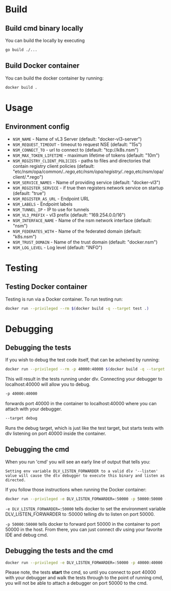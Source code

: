 # Build

## Build cmd binary locally

You can build the locally by executing

```bash
go build ./...
```

## Build Docker container

You can build the docker container by running:

```bash
docker build .
```

# Usage

## Environment config

* `NSM_NAME`                     - Name of vL3 Server (default: "docker-vl3-server")
* `NSM_REQUEST_TIMEOUT`          - timeout to request NSE (default: "15s")
* `NSM_CONNECT_TO`               - url to connect to (default: "tcp://k8s.nsm")
* `NSM_MAX_TOKEN_LIFETIME`       - maximum lifetime of tokens (default: "10m")
* `NSM_REGISTRY_CLIENT_POLICIES` - paths to files and directories that contain registry client policies (default: "etc/nsm/opa/common/.*.rego,etc/nsm/opa/registry/.*.rego,etc/nsm/opa/client/.*.rego")
* `NSM_SERVICE_NAMES`            - Name of providing service (default: "docker-vl3")
* `NSM_REGISTER_SERVICE`         - if true then registers network service on startup (default: "true")
* `NSM_REGISTER_AS_URL`          - Endpoint URL
* `NSM_LABELS`                   - Endpoint labels
* `NSM_TUNNEL_IP`                - IP to use for tunnels
* `NSM_VL3_PREFIX`               - vl3 prefix (default: "169.254.0.0/16")
* `NSM_INTERFACE_NAME`           - Name of the nsm network interface (default: "nsm")
* `NSM_FEDERATES_WITH`           - Name of the federated domain (default: "k8s.nsm")
* `NSM_TRUST_DOMAIN`             - Name of the trust domain (default: "docker.nsm")
* `NSM_LOG_LEVEL`                - Log level (default: "INFO")

# Testing

## Testing Docker container

Testing is run via a Docker container.  To run testing run:

```bash
docker run --privileged --rm $(docker build -q --target test .)
```

# Debugging

## Debugging the tests
If you wish to debug the test code itself, that can be acheived by running:

```bash
docker run --privileged --rm -p 40000:40000 $(docker build -q --target debug .)
```

This will result in the tests running under dlv.  Connecting your debugger to localhost:40000 will allow you to debug.

```bash
-p 40000:40000
```
forwards port 40000 in the container to localhost:40000 where you can attach with your debugger.

```bash
--target debug
```

Runs the debug target, which is just like the test target, but starts tests with dlv listening on port 40000 inside the container.

## Debugging the cmd

When you run 'cmd' you will see an early line of output that tells you:

```Setting env variable DLV_LISTEN_FORWARDER to a valid dlv '--listen' value will cause the dlv debugger to execute this binary and listen as directed.```

If you follow those instructions when running the Docker container:
```bash
docker run --privileged -e DLV_LISTEN_FORWARDER=:50000 -p 50000:50000 --rm $(docker build -q --target test .)
```

```-e DLV_LISTEN_FORWARDER=:50000``` tells docker to set the environment variable DLV_LISTEN_FORWARDER to :50000 telling
dlv to listen on port 50000.

```-p 50000:50000``` tells docker to forward port 50000 in the container to port 50000 in the host.  From there, you can
just connect dlv using your favorite IDE and debug cmd.

## Debugging the tests and the cmd

```bash
docker run --privileged -e DLV_LISTEN_FORWARDER=:50000 -p 40000:40000 -p 50000:50000 --rm $(docker build -q --target debug .)
```

Please note, the tests **start** the cmd, so until you connect to port 40000 with your debugger and walk the tests
through to the point of running cmd, you will not be able to attach a debugger on port 50000 to the cmd.
